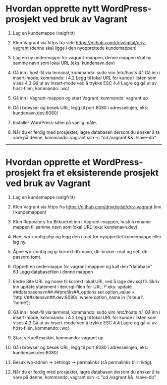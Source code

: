 # Hvordan opprette nytt WordPress-prosjekt ved bruk av Vagrant

1. Lag en kundemappe (valgfritt)

2. Klon Vagrant via https fra side https://github.com/drivdigital/driv-vagrant (denne skal ligge i den nyopprettede kundemappen)

3. Lag en ny undermappe for vagrant-mappen, denne mappen skal ha samme navn som lokal URL (eks: kundenavn.dev)

4. Gå inn i host-fil via terminal, kommando: sudo vim /etc/hosts
  4.1 Gå inn i insert-mode, kommando: i
  4.2 Legg til lokal URL for kunde i listen som vises
  4.3 Gå ut av insert-mode ved å trykke ESC
  4.4 Lagre og gå ut av host-filen, kommando: :wq!

5. Gå inn i Vagrant-mappen og start Vagrant, kommando: vagrant up

6. Gå i browser og besøk URL, legg til port 8080 i adresselinjen, eks: kundenavn.dev:8080/

7. Installer WordPress-siten på vanlig måte.

8. Når du er ferdig med prosjektet, lagre databasen dersom du ønsker å ta vare på denne, kommando: vagrant ssh -c "cd /vagrant && ./save-db"


---------------------------------------------------------------------------------


# Hvordan opprette et WordPress-prosjekt fra et eksisterende prosjekt ved bruk av Vagrant

1. Lag en kundemappe (valgfritt)

2. Klon Vagrant via https fra https://github.com/drivdigital/driv-vagrant (inn i kundemappen)

3. Klon Repository fra Bitbucket inn i Vagrant-mappen, husk å rename mappen til samme navn som lokal URL (eks: kundenavn.dev)

4. Hent wp-config.php og legg den i root for nyopprettet kundemappe eller lag ny.

5. Åpne wp-config og gi korrekt db-navn, db-bruker: root og sett db-passord tomt.

6. Opprett en undermappe for vagrant-mappen og kall den "database"  
  6.1 Legg databasefilen i denne mappen

7. Endre Site URL og home til korrekt lokal URL ved å lage dev.sql fil. Skriv inn update statement i dev.sql-filen for URL. F.eks:
  update ##databasenavn##.##prefiks##_options set option_value = 'http://##sitenavn##.dev:8080/' where option_name in ('siteurl', 'home');

8. Gå inn i host-fil via terminal, kommando: sudo vim /etc/hosts
  4.1 Gå inn i insert-mode, kommando: i
  4.2 Legg til lokal URL for kunde i listen som vises
  4.3 Gå ut av insert-mode ved å trykke ESC
  4.4 Lagre og gå ut av host-filen, kommando: :wq!

9. Start virtuell maskin, kommando: vagrant up

10. Gå i browser og besøk URL, legg til port 8080 i adresselinjen, eks: kundenavn.dev:8080/

11. Besøk wp-admin -> settings -> permalinks (så permalinks blir riktig).

12. Når du er ferdig med prosjektet, lagre databasen dersom du ønsker å ta vare på denne, kommando: vagrant ssh -c "cd /vagrant && ./save-db"
